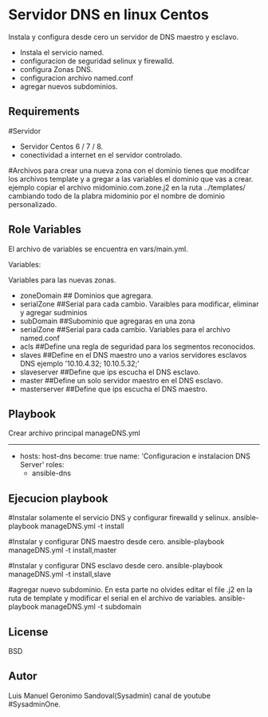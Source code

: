 Servidor DNS en linux Centos
=========

Instala y configura desde cero un servidor de DNS maestro y esclavo.
- Instala el servicio named.
- configuracion de seguridad selinux y firewalld.
- configura Zonas DNS.
- configuracion archivo named.conf
- agregar nuevos subdominios.

Requirements
------------
#Servidor
- Servidor Centos 6 / 7 / 8.
- conectividad a internet en el servidor controlado.

#Archivos
para crear una nueva zona con el dominio tienes que modifcar los archivos template y a gregar a las variables el dominio que vas a crear.
ejemplo copiar el archivo midominio.com.zone.j2 en la ruta ../templates/ cambiando todo de la plabra midominio por el nombre de dominio personalizado.


Role Variables
--------------

El archivo de variables se encuentra en vars/main.yml.

Variables:

Variables para las nuevas zonas.
- zoneDomain ## Dominios que agregara.
- serialZone ##Serial para cada cambio.
Varaibles para modificar, eliminar y agregar sudminios
- subDomain ##Subominio que agregaras en una zona
- serialZone ##Serial para cada cambio.
Variables para el archivo named.conf
- acls ##Define una regla de seguridad para los segmentos reconocidos.
- slaves ##Define en el DNS maestro uno a varios servidores esclavos DNS ejemplo '10.10.4.32; 10.10.5.32;' 
- slaveserver ##Define que ips escucha el DNS esclavo.
- master ##Define un solo servidor maestro en el DNS esclavo.
- masterserver ##Define que ips escucha el DNS maestro.


Playbook
----------------

Crear archivo principal manageDNS.yml

---
- hosts: host-dns
  become: true
  name: 'Configuracion e instalacion DNS Server'
  roles:
    - ansible-dns

Ejecucion playbook
------------------

#Instalar solamente el servicio DNS y configurar firewalld y selinux.
ansible-playbook manageDNS.yml -t install

#Instalar y configurar DNS maestro desde cero.
ansible-playbook manageDNS.yml -t install,master

#Instalar y configurar DNS esclavo desde cero.
ansible-playbook manageDNS.yml -t install,slave

#agregar nuevo subdominio. En esta parte no olvides editar el file .j2 en la ruta de template y modificar el serial en el archivo de variables.
ansible-playbook manageDNS.yml -t subdomain

License
-------

BSD

Autor
------------------

Luis Manuel Geronimo Sandoval(Sysadmin) canal de youtube #SysadminOne.
